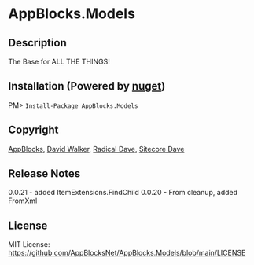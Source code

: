 # AppBlocks.Models
## Description
The Base for ALL THE THINGS!

## Installation (Powered by [nuget](https://nuget.org/packages/AppBlocks.Models))
PM> ```Install-Package AppBlocks.Models```

## Copyright
[AppBlocks](https://appblocks.net), [David Walker](https://radicaldave.com), [Radical Dave](https://github.com/radical-dave), [Sitecore Dave](https://github.com/sitecoredave)

## Release Notes
0.0.21 - added ItemExtensions.FindChild
0.0.20 - From cleanup, added FromXml

## License
MIT License: https://github.com/AppBlocksNet/AppBlocks.Models/blob/main/LICENSE
